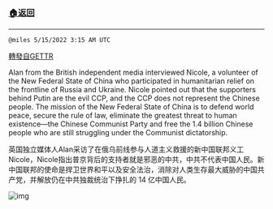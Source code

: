 ###  [:house:返回](README.md)
---


`@miles 5/15/2022 3:15 AM UTC`

[轉發自GETTR](https://gettr.com/post/p19tnd0f417)

Alan from the British independent media interviewed Nicole, a volunteer of the New Federal State of China who participated in humanitarian relief on the frontline of Russia and Ukraine. Nicole pointed out that the supporters behind Putin are the evil CCP, and the CCP does not represent the Chinese people. The mission of the New Federal State of China is to defend world peace, secure the rule of law, eliminate the greatest threat to human existence—the Chinese Communist Party and free the 1.4 billion Chinese people who are still struggling under the Communist dictatorship.

英国独立媒体人Alan采访了在俄乌前线参与人道主义救援的新中国联邦义工Nicole，Nicole指出普京背后的支持者就是邪恶的中共，中共不代表中国人民。新中国联邦的使命是捍卫世界和平以及安全法治，消除对人类生存最大威胁的中国共产党，并解放仍在中共独裁统治下挣扎的 14 亿中国人民。

![img](https://media.gettr.com/group5/origin/2022/05/15/03/5c4ef193-321b-c51d-f7ad-11398c049d91/out.jpg)
